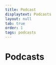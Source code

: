```yaml
---
title: Podcast
displaytext: Podcasts
layout: null
tab: true
order: 1
tags: podcasts
---
```


# Podcasts

